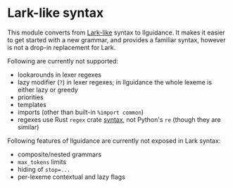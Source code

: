 # Lark-like syntax

This module converts from [Lark-like](https://github.com/lark-parser/lark) syntax to llguidance.
It makes it easier to get started with a new grammar,
and provides a familiar syntax, however is not a drop-in replacement for Lark.

Following are currently not supported:

- lookarounds in lexer regexes
- lazy modifier (`?`) in lexer regexes; in llguidance the whole lexeme is either lazy or greedy
- priorities
- templates
- imports (other than built-in `%import common`)
- regexes use Rust `regex` crate [syntax](https://docs.rs/regex/latest/regex/#syntax), not Python's `re` (though they are similar)

Following features of llguidance are currently not exposed in Lark syntax:

- composite/nested grammars
- `max_tokens` limits
- hiding of `stop=...`
- per-lexeme contextual and lazy flags

